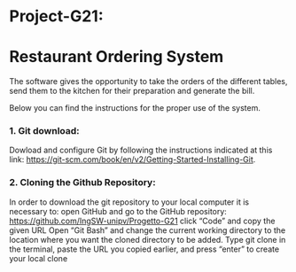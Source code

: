 # Project-G21:
# Restaurant Ordering System 


The software gives the opportunity to take the orders of the different tables, send them to the kitchen for their preparation 
and generate the bill. 

Below you can find the instructions for the proper use of the system.

### 1. Git download:
Dowload and configure Git by following the instructions indicated at this link:
https://git-scm.com/book/en/v2/Getting-Started-Installing-Git.

### 2. Cloning the Github Repository:
In order to download the git repository to your local computer it is necessary to: 
open GitHub and go to the GitHub repository: https://github.com/IngSW-unipv/Progetto-G21
click “Code” and copy the given URL
Open “Git Bash” and change the current working directory to the location where you want the cloned directory to be added.
Type git clone in the terminal, paste the URL you copied earlier, and press “enter” to create your local clone

